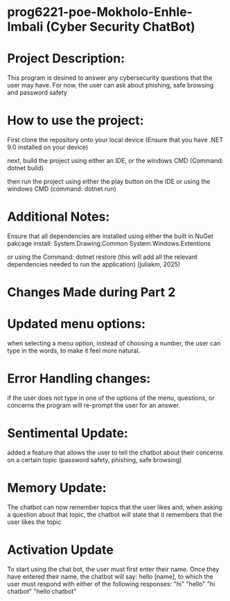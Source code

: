 # prog6221-poe-Mokholo-Enhle-Imbali (Cyber Security ChatBot)

# Project Description: 
This program is desined to answer any cybersecurity questions that the user may have. For now, the user can ask about phishing, safe browsing and password safety

# How to use the project: 
First clone the repository onto your local device (Ensure that you have .NET 9.0 installed on your device)

next, build the project using either an IDE, or the windows CMD (Command: dotnet build)

then run the project using either the play button on the IDE or using the windows CMD (command: dotnet run)


# Additional Notes: 
Ensure that all dependencies are installed using either the built in NuGet pakcage install: 
System.Drawing.Common 
System.Windows.Extentions

or using the Command: dotnet restore (this will add all the relevant dependencies needed to run the application) 
(juliakm, 2025)

# Changes Made during Part 2

# Updated menu options: 
when selecting a menu option, instead of choosing a number, the user can type in the words, to make it feel more natural.

# Error Handling changes: 
if the user does not type in one of the options of the menu, questions, or concerns the program will re-prompt the user for an answer.

# Sentimental Update: 
added a feature that allows the user to tell the chatbot about their concerns on a certain topic (password safety, phishing, safe browsing)

# Memory Update: 
The chatbot can now remember topics that the user likes and, when asking a question about that topic, the chatbot will state that it remembers that the user likes the topic

# Activation Update
To start using the chat bot, the user must first enter their name. Once they have entered their name, the chatbot will say: hello [name], to which the user must respond with either of the following responses: 
"hi"
"hello"
"hi chatbot"
"hello chatbot"